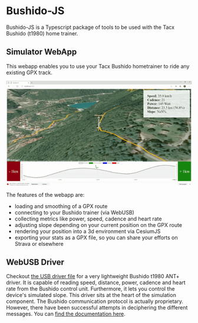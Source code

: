 # Bushido-JS

Bushido-JS is a Typescript package of tools to be used with the Tacx Bushido (t1980) home trainer.

## Simulator WebApp

This webapp enables you to use your Tacx Bushido hometrainer to ride any existing GPX track.

![](demo.gif)

The features of the webapp are:
- loading and smoothing of a GPX route
- connecting to your Bushido trainer (via WebUSB)
- collecting metrics like power, speed, cadence and heart rate
- adjusting slope depending on your current position on the GPX route
- rendering your position into a 3d environment via CesiumJS
- exporting your stats as a GPX file, so you can share your efforts on Strava or elsewhere

## WebUSB Driver

Checkout [the USB driver file](./src/BushidoUSB.ts) for a very lightweight Bushido t1980 ANT+ driver. It is capable of reading speed, distance, power, cadence and heart rate from the Bushido control unit. Furthermore, it lets you control the device's simulated slope. This driver sits at the heart of the simulation component. The Bushido communication protocol is actually proprietary. However, there have been successful attempts in deciphering the different messages. You can [find the documentation here](https://github.com/fluxoid-org/CyclismoProject/wiki/Tacx-Bushido-Headunit-protocol).
